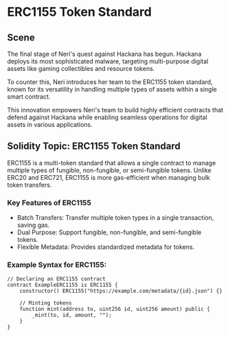 # ERC1155 Token Standard

## Scene

The final stage of Neri's quest against Hackana has begun. Hackana deploys its most sophisticated malware, targeting multi-purpose digital assets like gaming collectibles and resource tokens.

To counter this, Neri introduces her team to the ERC1155 token standard, known for its versatility in handling multiple types of assets within a single smart contract.

This innovation empowers Neri's team to build highly efficient contracts that defend against Hackana while enabling seamless operations for digital assets in various applications.

## Solidity Topic: ERC1155 Token Standard

ERC1155 is a multi-token standard that allows a single contract to manage multiple types of fungible, non-fungible, or semi-fungible tokens. Unlike ERC20 and ERC721, ERC1155 is more gas-efficient when managing bulk token transfers.

### Key Features of ERC1155

- Batch Transfers: Transfer multiple token types in a single transaction, saving gas.
- Dual Purpose: Support fungible, non-fungible, and semi-fungible tokens.
- Flexible Metadata: Provides standardized metadata for tokens.

### Example Syntax for ERC1155:

```solidity
// Declaring an ERC1155 contract
contract ExampleERC1155 is ERC1155 {
    constructor() ERC1155("https://example.com/metadata/{id}.json") {}

    // Minting tokens
    function mint(address to, uint256 id, uint256 amount) public {
        _mint(to, id, amount, "");
    }
}
```
